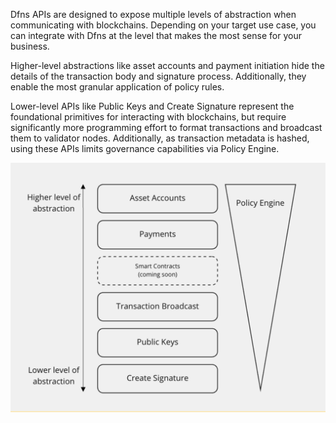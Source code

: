 Dfns APIs are designed to expose multiple levels of abstraction when communicating with blockchains.  Depending on your target use case, you can integrate with Dfns at the level that makes the most sense for your business.

Higher-level abstractions like asset accounts and payment initiation hide the details of the transaction body and signature process. Additionally, they enable the most granular application of policy rules. 

Lower-level APIs like Public Keys and Create Signature represent the foundational primitives for interacting with blockchains, but require significantly more programming effort to format transactions and broadcast them to validator nodes.  Additionally, as transaction metadata is hashed, using these APIs limits governance capabilities via Policy Engine. 

![dfns-api-abstraction-levels](../.gitbook/assets/dfns-api-abstraction-levels.png)